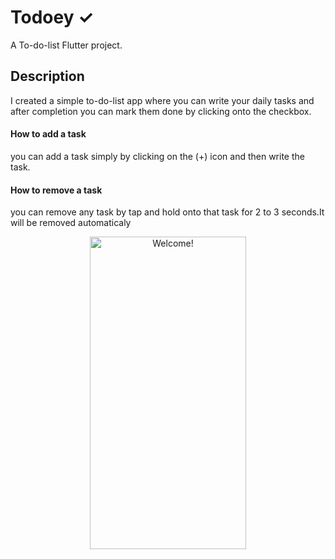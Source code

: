 # Todoey ✓

A To-do-list Flutter project.

## Description

I created a simple to-do-list app where you can write your daily tasks and after completion you can mark them done by clicking onto the checkbox.

#### How to add a task

you can add a task simply by clicking on the (+) icon and then write the task.

#### How to remove a task

you can remove any task by tap and hold onto that task for 2 to 3 seconds.It will be removed automaticaly

<div align="center" width="50">

<img src="https://flutterawesome.com/content/images/2020/07/todoey.jpg" alt="Welcome!" width="250" height= "500" />

</div>
